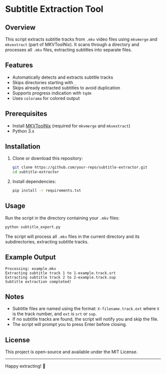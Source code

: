 # Subtitle Extraction Tool

## Overview
This script extracts subtitle tracks from `.mkv` video files using `mkvmerge` and `mkvextract` (part of MKVToolNix). It scans through a directory and processes all `.mkv` files, extracting subtitles into separate files.

## Features
- Automatically detects and extracts subtitle tracks
- Skips directories starting with `_`
- Skips already extracted subtitles to avoid duplication
- Supports progress indication with `tqdm`
- Uses `colorama` for colored output

## Prerequisites
- Install [MKVToolNix](https://mkvtoolnix.download/) (required for `mkvmerge` and `mkvextract`)
- Python 3.x

## Installation
1. Clone or download this repository:
   ```sh
   git clone https://github.com/your-repo/subtitle-extractor.git
   cd subtitle-extractor
   ```
2. Install dependencies:
   ```sh
   pip install -r requirements.txt
   ```

## Usage
Run the script in the directory containing your `.mkv` files:
```sh
python subtitle_export.py
```

The script will process all `.mkv` files in the current directory and its subdirectories, extracting subtitle tracks.

## Example Output
```
Processing: example.mkv
Extracting subtitle track 1 to 1-example.track.srt
Extracting subtitle track 2 to 2-example.track.sup
Subtitle extraction completed!
```

## Notes
- Subtitle files are named using the format: `X-filename.track.ext` where `X` is the track number, and `ext` is `srt` or `sup`.
- If no subtitle tracks are found, the script will notify you and skip the file.
- The script will prompt you to press Enter before closing.

## License
This project is open-source and available under the MIT License.

---
Happy extracting! 🎥

